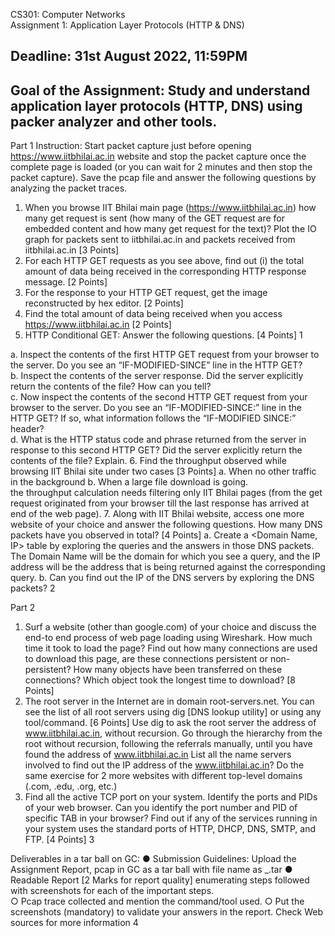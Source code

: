 CS301: Computer Networks  
Assignment 1: Application Layer Protocols (HTTP &  DNS) 

Deadline: 31st August 2022, 11:59PM 
---------------------------------------------------------------------------------------------------- 
Goal of the Assignment: Study and understand application layer protocols (HTTP,  DNS) using packer analyzer and other tools. 
---------------------------------------------------------------------------------------------------- 
Part 1 
Instruction: Start packet capture just before opening https://www.iitbhilai.ac.in website and stop the packet capture once the complete page is loaded (or you can wait for 2 minutes and then stop the packet capture). Save the pcap file and answer  the following questions by analyzing the packet traces.  
1. When you browse IIT Bhilai main page (https://www.iitbhilai.ac.in) how  many get request is sent (how many of the GET request are for embedded  content and how many get request for the text)? Plot the IO graph for packets  sent to iitbhilai.ac.in and packets received from iitbhilai.ac.in [3 Points] 
2. For each HTTP GET requests as you see above, find out (i) the total amount  of data being received in the corresponding HTTP response message. [2 Points] 
3. For the response to your HTTP GET request, get the image reconstructed by  hex editor. [2 Points] 
4. Find the total amount of data being received when you access  https://www.iitbhilai.ac.in [2 Points] 
5. HTTP Conditional GET: Answer the following questions. [4 Points]
1 

a. Inspect the contents of the first HTTP GET request from your browser  to the server. Do you see an “IF-MODIFIED-SINCE” line in the HTTP  GET?  
b. Inspect the contents of the server response. Did the server explicitly  return the contents of the file? How can you tell?  
c. Now inspect the contents of the second HTTP GET request from your  browser to the server. Do you see an “IF-MODIFIED-SINCE:” line in  the HTTP GET? If so, what information follows the “IF-MODIFIED SINCE:” header?  
d. What is the HTTP status code and phrase returned from the server in  response to this second HTTP GET? Did the server explicitly return the  contents of the file? Explain. 
6. Find the throughput observed while browsing IIT Bhilai site under two cases  [3 Points] 
a. When no other traffic in the background 
b. When a large file download is going.  
the throughput calculation needs filtering only IIT Bhilai pages (from the get request  originated from your browser till the last response has arrived at end of the web  page). 
7. Along with IIT Bhilai website, access one more website of your choice and  answer the following questions. How many DNS packets have you observed  in total? [4 Points] 
a. Create a <Domain Name, IP> table by exploring the queries and the  answers in those DNS packets. The Domain Name will be the domain  for which you see a query, and the IP address will be the address that is  being returned against the corresponding query. 
b. Can you find out the IP of the DNS servers by exploring the DNS  packets?
2 

Part 2 
1. Surf a website (other than google.com) of your choice and discuss the end-to end process of web page loading using Wireshark. How much time it took to  load the page? Find out how many connections are used to download this  page, are these connections persistent or non-persistent? How many objects  have been transferred on these connections? Which object took the longest  time to download? [8 Points] 
2. The root server in the Internet are in domain root-servers.net. You can see the  list of all root servers using dig [DNS lookup utility] or using any  tool/command. [6 Points] 
Use dig to ask the root server the address of www.iitbhilai.ac.in, without  recursion. Go through the hierarchy from the root without recursion,  following the referrals manually, until you have found the address of  www.iitbhilai.ac.in 
List all the name servers involved to find out the IP address of the  www.iitbhilai.ac.in? 
Do the same exercise for 2 more websites with different top-level domains  (.com, .edu, .org, etc.)  
3. Find all the active TCP port on your system. Identify the ports and PIDs of  your web browser. Can you identify the port number and PID of specific TAB  in your browser? Find out if any of the services running in your system uses  the standard ports of HTTP, DHCP, DNS, SMTP, and FTP. [4 Points]
3 

Deliverables in a tar ball on GC: 
● Submission Guidelines: Upload the Assignment Report, pcap in GC as a tar  ball with file name as <your roll no>_<your name>.tar 
● Readable Report [2 Marks for report quality] enumerating steps followed  with screenshots for each of the important steps.  
○ Pcap trace collected and mention the command/tool used. 
○ Put the screenshots (mandatory) to validate your answers in the  report. 
Check Web sources for more information
4 
